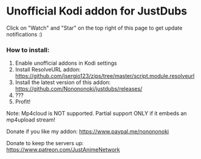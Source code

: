 # Unofficial Kodi addon for JustDubs

Click on "Watch" and "Star" on the top right of this page to get update notifications :) 

### How to install:
1. Enable unofficial addons in Kodi settings
2. Install ResolveURL addon: https://github.com/jsergio123/zips/tree/master/script.module.resolveurl
3. Install the latest version of this addon: https://github.com/Nonononoki/justdubs/releases/
4. ???
5. Profit!

Note: Mp4cloud is NOT supported. Partial support ONLY if it embeds an mp4upload stream!

Donate if you like my addon: https://www.paypal.me/nonononoki

Donate to keep the servers up: https://www.patreon.com/JustAnimeNetwork
